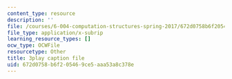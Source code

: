 ```yaml
---
content_type: resource
description: ''
file: /courses/6-004-computation-structures-spring-2017/672d0758b6f205469ce5aaa53a8c378e_y5gPFB6uiYA.srt
file_type: application/x-subrip
learning_resource_types: []
ocw_type: OCWFile
resourcetype: Other
title: 3play caption file
uid: 672d0758-b6f2-0546-9ce5-aaa53a8c378e
---
```

